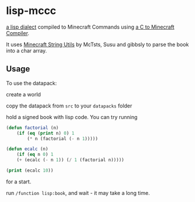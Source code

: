 # lisp-mccc

[a lisp dialect](https://github.com/shinh/elvm/blob/master/test/lisp.c) compiled to Minecraft Commands using [a C to Minecraft Compiler](https://github.com/Command-Master/MCCC).

It uses [Minecraft String Utils](https://github.com/McTsts/Minecraft-String-Utilities/) by McTsts, Susu and gibbsly to parse the book into a char array.

## Usage
To use the datapack:

create a world

copy the datapack from `src` to your `datapacks` folder

hold a signed book with lisp code. You can try running
```lisp
(defun factorial (n)
    (if (eq (print n) 0) 1
        (* n (factorial (- n 1)))))

(defun ecalc (n)
    (if (eq n 0) 1
    (+ (ecalc (- n 1)) (/ 1 (factorial n)))))

(print (ecalc 10))
```
for a start.

run `/function lisp:book`, and wait - it may take a long time.
